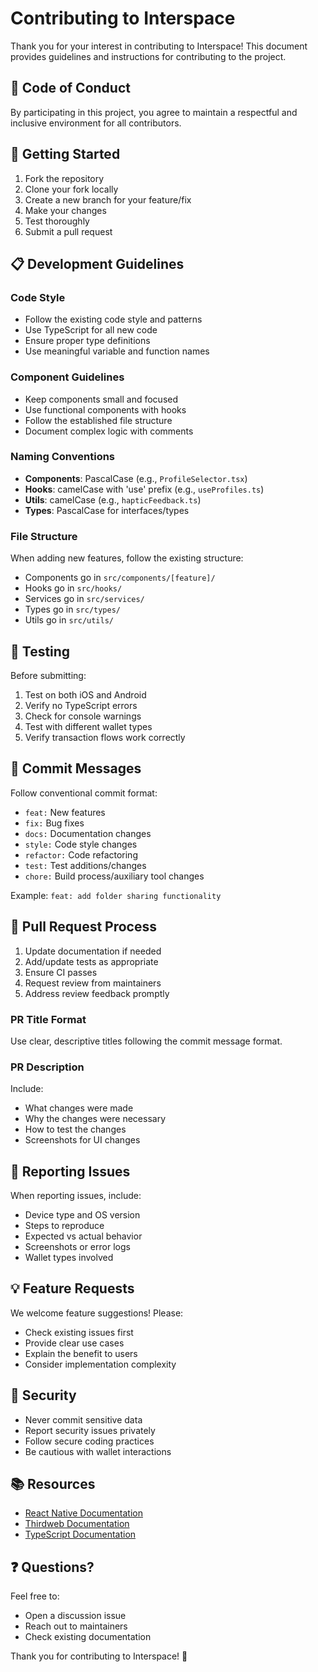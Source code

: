 # Contributing to Interspace

Thank you for your interest in contributing to Interspace! This document provides guidelines and instructions for contributing to the project.

## 🤝 Code of Conduct

By participating in this project, you agree to maintain a respectful and inclusive environment for all contributors.

## 🚀 Getting Started

1. Fork the repository
2. Clone your fork locally
3. Create a new branch for your feature/fix
4. Make your changes
5. Test thoroughly
6. Submit a pull request

## 📋 Development Guidelines

### Code Style

- Follow the existing code style and patterns
- Use TypeScript for all new code
- Ensure proper type definitions
- Use meaningful variable and function names

### Component Guidelines

- Keep components small and focused
- Use functional components with hooks
- Follow the established file structure
- Document complex logic with comments

### Naming Conventions

- **Components**: PascalCase (e.g., `ProfileSelector.tsx`)
- **Hooks**: camelCase with 'use' prefix (e.g., `useProfiles.ts`)
- **Utils**: camelCase (e.g., `hapticFeedback.ts`)
- **Types**: PascalCase for interfaces/types

### File Structure

When adding new features, follow the existing structure:
- Components go in `src/components/[feature]/`
- Hooks go in `src/hooks/`
- Services go in `src/services/`
- Types go in `src/types/`
- Utils go in `src/utils/`

## 🧪 Testing

Before submitting:
1. Test on both iOS and Android
2. Verify no TypeScript errors
3. Check for console warnings
4. Test with different wallet types
5. Verify transaction flows work correctly

## 📝 Commit Messages

Follow conventional commit format:
- `feat:` New features
- `fix:` Bug fixes
- `docs:` Documentation changes
- `style:` Code style changes
- `refactor:` Code refactoring
- `test:` Test additions/changes
- `chore:` Build process/auxiliary tool changes

Example: `feat: add folder sharing functionality`

## 🔄 Pull Request Process

1. Update documentation if needed
2. Add/update tests as appropriate
3. Ensure CI passes
4. Request review from maintainers
5. Address review feedback promptly

### PR Title Format
Use clear, descriptive titles following the commit message format.

### PR Description
Include:
- What changes were made
- Why the changes were necessary
- How to test the changes
- Screenshots for UI changes

## 🐛 Reporting Issues

When reporting issues, include:
- Device type and OS version
- Steps to reproduce
- Expected vs actual behavior
- Screenshots or error logs
- Wallet types involved

## 💡 Feature Requests

We welcome feature suggestions! Please:
- Check existing issues first
- Provide clear use cases
- Explain the benefit to users
- Consider implementation complexity

## 🔐 Security

- Never commit sensitive data
- Report security issues privately
- Follow secure coding practices
- Be cautious with wallet interactions

## 📚 Resources

- [React Native Documentation](https://reactnative.dev)
- [Thirdweb Documentation](https://portal.thirdweb.com)
- [TypeScript Documentation](https://www.typescriptlang.org/docs/)

## ❓ Questions?

Feel free to:
- Open a discussion issue
- Reach out to maintainers
- Check existing documentation

Thank you for contributing to Interspace! 🚀
